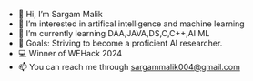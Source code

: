 - 👋 Hi, I’m Sargam Malik
- 👀 I’m interested in artifical intelligence and machine learning
- 🌱 I’m currently learning DAA,JAVA,DS,C,C++,AI ML
-  🎯 Goals: Striving to become a proficient AI researcher.
- 💻 Winner of WEHack 2024
- 📫 You can reach me through sargammalik004@gmail.com

<!---
sargam15/sargam15 is a ✨ special ✨ repository because its `README.md` (this file) appears on your GitHub profile.
You can click the Preview link to take a look at your changes.
--->
